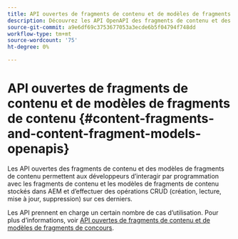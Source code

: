 ```yaml
---
title: API ouvertes de fragments de contenu et de modèles de fragments de contenu
description: Découvrez les API OpenAPI des fragments de contenu et des modèles de fragments de contenu.
source-git-commit: a9e6df69c3753677053a3ecde6b5f04794f748dd
workflow-type: tm+mt
source-wordcount: '75'
ht-degree: 0%

---
```


# API ouvertes de fragments de contenu et de modèles de fragments de contenu {#content-fragments-and-content-fragment-models-openapis}

Les API ouvertes des fragments de contenu et des modèles de fragments de contenu permettent aux développeurs d’interagir par programmation avec les fragments de contenu et les modèles de fragments de contenu stockés dans AEM et d’effectuer des opérations CRUD (création, lecture, mise à jour, suppression) sur ces derniers.

Les API prennent en charge un certain nombre de cas d’utilisation. Pour plus d’informations, voir [API ouvertes de fragments de contenu et de modèles de fragments de concours](https://developer.adobe.com/experience-cloud/experience-manager-apis/api/stable/sites/).
